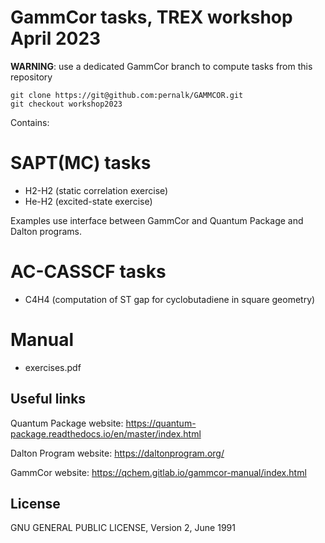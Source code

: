 # GammCor tasks, TREX workshop April 2023

**WARNING**: use a dedicated GammCor branch to compute tasks from this repository

```
git clone https://git@github.com:pernalk/GAMMCOR.git
git checkout workshop2023
```

Contains:
# SAPT(MC) tasks
- H2-H2 (static correlation exercise)
- He-H2 (excited-state exercise)

Examples use interface between GammCor and Quantum Package and Dalton programs.

# AC-CASSCF tasks
- C4H4 (computation of ST gap for cyclobutadiene in square geometry)

# Manual
- exercises.pdf

## Useful links
Quantum Package website:
https://quantum-package.readthedocs.io/en/master/index.html

Dalton Program website:
https://daltonprogram.org/

GammCor website:
https://qchem.gitlab.io/gammcor-manual/index.html

## License
GNU GENERAL PUBLIC LICENSE, Version 2, June 1991
